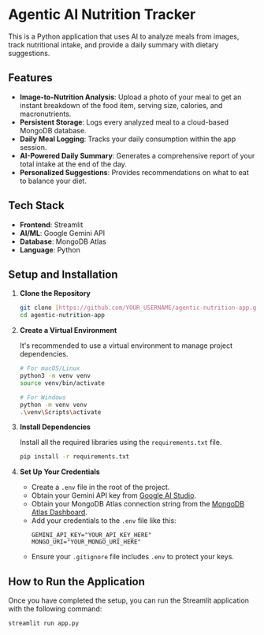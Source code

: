 # Agentic AI Nutrition Tracker

This is a Python application that uses AI to analyze meals from images, track nutritional intake, and provide a daily summary with dietary suggestions.

## Features

  - **Image-to-Nutrition Analysis**: Upload a photo of your meal to get an instant breakdown of the food item, serving size, calories, and macronutrients.
  - **Persistent Storage**: Logs every analyzed meal to a cloud-based MongoDB database.
  - **Daily Meal Logging**: Tracks your daily consumption within the app session.
  - **AI-Powered Daily Summary**: Generates a comprehensive report of your total intake at the end of the day.
  - **Personalized Suggestions**: Provides recommendations on what to eat to balance your diet.

## Tech Stack

  - **Frontend**: Streamlit
  - **AI/ML**: Google Gemini API
  - **Database**: MongoDB Atlas
  - **Language**: Python

## Setup and Installation

1.  **Clone the Repository**

    ```bash
    git clone [https://github.com/YOUR_USERNAME/agentic-nutrition-app.git](https://github.com/YOUR_USERNAME/agentic-nutrition-app.git)
    cd agentic-nutrition-app
    ```

2.  **Create a Virtual Environment**

    It's recommended to use a virtual environment to manage project dependencies.

    ```bash
    # For macOS/Linux
    python3 -m venv venv
    source venv/bin/activate

    # For Windows
    python -m venv venv
    .\venv\Scripts\activate
    ```

3.  **Install Dependencies**

    Install all the required libraries using the `requirements.txt` file.

    ```bash
    pip install -r requirements.txt
    ```

4.  **Set Up Your Credentials**

      - Create a `.env` file in the root of the project.
      - Obtain your Gemini API key from [Google AI Studio](https://aistudio.google.com/app/apikey).
      - Obtain your MongoDB Atlas connection string from the [MongoDB Atlas Dashboard](https://cloud.mongodb.com/).
      - Add your credentials to the `.env` file like this:
        ```
        GEMINI_API_KEY="YOUR_API_KEY_HERE"
        MONGO_URI="YOUR_MONGO_URI_HERE"
        ```
      - Ensure your `.gitignore` file includes `.env` to protect your keys.

## How to Run the Application

Once you have completed the setup, you can run the Streamlit application with the following command:

```bash
streamlit run app.py